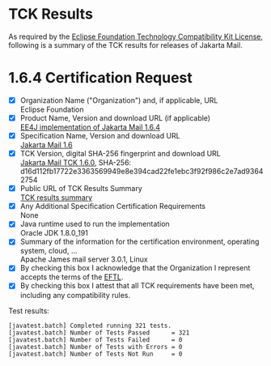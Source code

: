 TCK Results
===========

As required by the
[Eclipse Foundation Technology Compatibility Kit License](https://www.eclipse.org/legal/tck.php),
following is a summary of the TCK results for releases of Jakarta Mail.

# 1.6.4 Certification Request

- [x] Organization Name ("Organization") and, if applicable, URL\
  Eclipse Foundation
- [x] Product Name, Version and download URL (if applicable)\
  [EE4J implementation of Jakarta Mail 1.6.4](index.html)
- [x] Specification Name, Version and download URL\
   [Jakarta Mail 1.6](https://jakarta.ee/specifications/mail/1.6/)
- [x] TCK Version, digital SHA-256 fingerprint and download URL\
  [Jakarta Mail TCK 1.6.0](https://download.eclipse.org/jakartaee/mail/1.6/eclipse-mail-tck-1.6.0.zip), SHA-256: d16d112fb17722e3363569949e8e394cad22fe1ebc3f92f986c2e7ad93642754
- [x] Public URL of TCK Results Summary\
  [TCK results summary](TCK-Results.html)
- [x] Any Additional Specification Certification Requirements\
  None
- [x] Java runtime used to run the implementation\
  Oracle JDK 1.8.0_191
- [x] Summary of the information for the certification environment, operating system, cloud, ...\
  Apache James mail server 3.0.1, Linux
- [x] By checking this box I acknowledge that the Organization I represent accepts the terms of the [EFTL](https://www.eclipse.org/legal/tck.php).
- [x] By checking this box I attest that all TCK requirements have been met, including any compatibility rules.

Test results:

```
[javatest.batch] Completed running 321 tests.
[javatest.batch] Number of Tests Passed      = 321
[javatest.batch] Number of Tests Failed      = 0
[javatest.batch] Number of Tests with Errors = 0
[javatest.batch] Number of Tests Not Run     = 0
```

